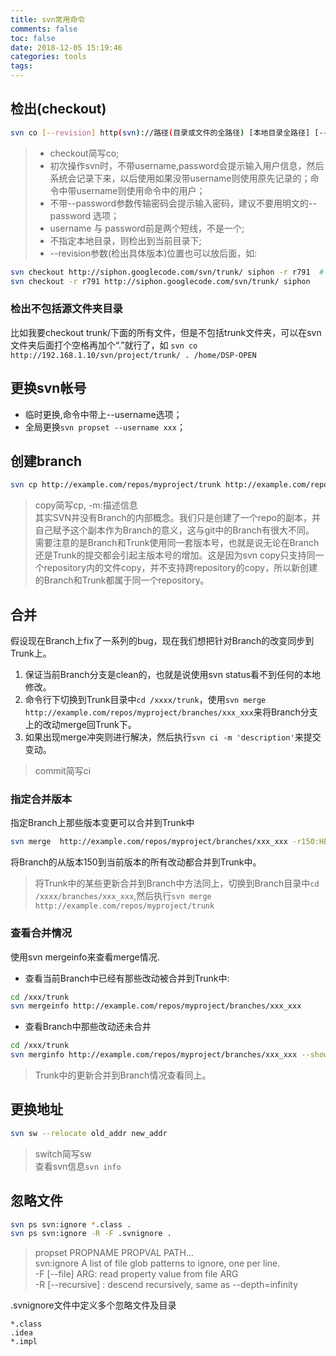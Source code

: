 ```yaml
---
title: svn常用命令
comments: false
toc: false
date: 2018-12-05 15:19:46
categories: tools
tags:
---
```

## 检出(checkout)
``` bash
svn co [--revision] http(svn)://路径(目录或文件的全路径) [本地目录全路径] [--username 用户名] [--password 密码]
```

<!--more-->
> * checkout简写co;
> * 初次操作svn时，不带username,password会提示输入用户信息，然后系统会记录下来，以后使用如果没带username则使用原先记录的；命令中带username则使用命令中的用户；
> * 不带--password参数传输密码会提示输入密码，建议不要用明文的--password 选项；
> * username 与 password前是两个短线，不是一个;
> * 不指定本地目录，则检出到当前目录下;
> * --revision参数(检出具体版本)位置也可以放后面，如:
``` bash
svn checkout http://siphon.googlecode.com/svn/trunk/ siphon -r r791  #-r [--revision]
svn checkout -r r791 http://siphon.googlecode.com/svn/trunk/ siphon 
```

### 检出不包括源文件夹目录
比如我要checkout trunk/下面的所有文件，但是不包括trunk文件夹，可以在svn文件夹后面打个空格再加个“.”就行了，如
`svn co http://192.168.1.10/svn/project/trunk/ . /home/DSP-OPEN`

## 更换svn帐号
* 临时更换,命令中带上--username选项；
* 全局更换`svn propset --username xxx`；

## 创建branch
``` bash
svn cp http://example.com/repos/myproject/trunk http://example.com/repos/myproject/branches/xxx_xxx -m 'create branch xxx_xxx'
```
> copy简写cp, -m:描述信息  
其实SVN并没有Branch的内部概念。我们只是创建了一个repo的副本，并自己赋予这个副本作为Branch的意义，这与git中的Branch有很大不同。  
需要注意的是Branch和Trunk使用同一套版本号，也就是说无论在Branch还是Trunk的提交都会引起主版本号的增加。这是因为svn copy只支持同一个repository内的文件copy，并不支持跨repository的copy，所以新创建的Branch和Trunk都属于同一个repository。

## 合并
假设现在Branch上fix了一系列的bug，现在我们想把针对Branch的改变同步到Trunk上。
1. 保证当前Branch分支是clean的，也就是说使用svn status看不到任何的本地修改。
2. 命令行下切换到Trunk目录中`cd /xxxx/trunk`，使用`svn merge http://example.com/repos/myproject/branches/xxx_xxx`来将Branch分支上的改动merge回Trunk下。
3. 如果出现merge冲突则进行解决，然后执行`svn ci -m 'description'`来提交变动。
> commit简写ci  

### 指定合并版本 
指定Branch上那些版本变更可以合并到Trunk中
``` bash
svn merge  http://example.com/repos/myproject/branches/xxx_xxx -r150:HEAD
```
将Branch的从版本150到当前版本的所有改动都合并到Trunk中。  
> 将Trunk中的某些更新合并到Branch中方法同上，切换到Branch目录中`cd /xxxx/branches/xxx_xxx`,然后执行`svn merge http://example.com/repos/myproject/trunk`

### 查看合并情况
使用svn mergeinfo来查看merge情况.
* 查看当前Branch中已经有那些改动被合并到Trunk中:
``` bash
cd /xxx/trunk
svn mergeinfo http://example.com/repos/myproject/branches/xxx_xxx
```
* 查看Branch中那些改动还未合并
``` bash
cd /xxx/trunk
svn merginfo http://example.com/repos/myproject/branches/xxx_xxx --show-revs eligible
```
> Trunk中的更新合并到Branch情况查看同上。

## 更换地址
``` bash
svn sw --relocate old_addr new_addr
```
> switch简写sw  
查看svn信息`svn info`

## 忽略文件

``` bash
svn ps svn:ignore *.class .
svn ps svn:ignore -R -F .svnignore .
```
> propset PROPNAME PROPVAL PATH...  
svn:ignore A list of file glob patterns to ignore, one per line.  
-F [--file] ARG: read property value from file ARG  
-R [--recursive] : descend recursively, same as --depth=infinity

.svnignore文件中定义多个忽略文件及目录
```
*.class
.idea
*.impl
```

